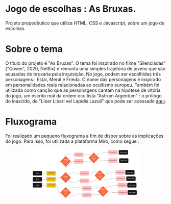 # Jogo de escolhas : As Bruxas.
Projeto propedêutico que utiliza HTML, CSS e Javascript, sobre um jogo de escolhas. 

# Sobre o tema 
O título do projeto é "As Bruxas". O tema foi inspirado no filme "Silenciadas" ("Coven", 2020, Netflix) e remonta uma simples trajetória de jovens que são acusadas de bruxaria pela inquisição. 
No jogo, podem ser escolhidas três personagens : Estai, Meral e Frieda. O nome das personagens é inspirado em personalidades reais relacionadas ao ocultismo europeu. 
Também foi utilizada como canção que as personagens cantam na hipótese de vitória do jogo, um escrito real da ordem ocultista "Astrum Argentum" : o prólogo do inascido, do "Liber Liberi vel Lapidis Lazuli" que pode ser acessado <a href="https://www.quetzalcoatl-oto.org/wp-content/uploads/2019/03/Pr%C3%B3logo%20do%20Inascido.pdf" target=blank> aqui</a>. 

# Fluxograma
Foi realizado um pequeno fluxograma a fim de dispor sobre as implicações do jogo. Para isso, foi utilizada a plataforma Miro, como segue :
<p align="center">
  <img src="Flowchart Template.jpg" width="350" alt="fluxograma">
</p>
